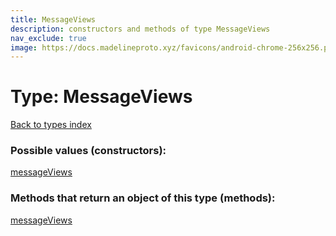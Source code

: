 ```yaml
---
title: MessageViews
description: constructors and methods of type MessageViews
nav_exclude: true
image: https://docs.madelineproto.xyz/favicons/android-chrome-256x256.png
---
```

# Type: MessageViews
[Back to types index](index.md)



### Possible values (constructors):

[messageViews](/API_docs/constructors/messageViews.md)  



### Methods that return an object of this type (methods):



[messageViews](/API_docs/constructors/messageViews.md)  


